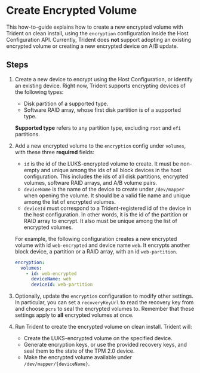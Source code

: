 
# Create Encrypted Volume

This how-to-guide explains how to create a new encrypted volume with Trident on clean install, using the `encryption` configuration inside the Host Configuration API. Currently, Trident does **not** support adopting an existing encrypted volume or creating a new encrypted device on A/B update.

## Steps

1. Create a new device to encrypt using the Host Configuration, or identify an existing device. Right now, Trident supports encrypting devices of the following types:

   - Disk partition of a supported type.
   - Software RAID array, whose first disk partition is of a supported type.

   **Supported type** refers to any partition type, excluding `root` and `efi` partitions.

1. Add a new encrypted volume to the `encryption` config under `volumes`, with these three **required** fields:

   - `id` is the id of the LUKS-encrypted volume to create. It must be non-empty and unique among the ids of all block devices in the host configuration. This includes the ids of all disk partitions, encrypted volumes, software RAID arrays, and A/B volume pairs.
   - `deviceName` is the name of the device to create under `/dev/mapper` when opening the volume. It should be a valid file name and unique among the list of encrypted volumes.
   - `deviceId` must correspond to a Trident-registered id of the device in the host configuration. In other words, it is the id of the partition or RAID array to encrypt. It also must be unique among the list of encrypted volumes.

   For example, the following configuration creates a new encrypted volume with id `web-encrypted` and device name `web`. It encrypts another block device, a partition or a RAID array, with an id `web-partition`.

   ```yaml
   encryption:
     volumes:
       - id: web-encrypted
         deviceName: web
         deviceId: web-partition
   ```

1. Optionally, update the `encryption` configuration to modify other settings. In particular, you can set a `recoveryKeyUrl` to read the recovery key from and choose `pcrs` to seal the encrypted volumes to. Remember that these settings apply to **all** encrypted volumes at once.

1. Run Trident to create the encrypted volume on clean install. Trident will:
   - Create the LUKS-encrypted volume on the specified device.
   - Generate encryption keys, or use the provided recovery keys, and seal them to the state of the TPM 2.0 device.
   - Make the encrypted volume available under `/dev/mapper/{deviceName}`.
